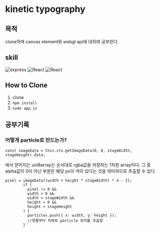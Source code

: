 # kinetic typography

## 목적

clone하며 canvas element와 webgl api에 대하여 공부한다.

## skill

![express](https://img.shields.io/badge/Express-ffffff?style=for-the-badge&logo=express&logoColor=green)
![React](https://img.shields.io/badge/Javascript-444444?style=for-the-badge&logo=javascript)
![React](https://img.shields.io/badge/Pixi.js-e91e63?style=for-the-badge&)

## How to Clone

1. clone
2. `npm install`
3. `node app.js`

## 공부기록

### 어떻게 particle로 만드는가?

```
const imageData = this.ctx.getImageData(0, 0, stageWidth, stageHeight).data;

```

에서 얻어지는 uni8array는 순서대로 rgba값을 저장하는 1차원 array이다.
그 중 alpha값이 0이 아닌 부분은 해당 px이 색이 있다는 것을 의미하므로 추출할 수 있다.

```
pixel = imageData[(width + height * stageWidth) * 4 - 1];
        if (
          pixel != 0 &&
          width > 0 &&
          width < stageWidth &&
          height > 0 &&
          height < stageHeight
        ) {
          particles.push({ x: width, y: height });
          //윗줄부터 차례로 particle 위치를 추출함
        }
```
